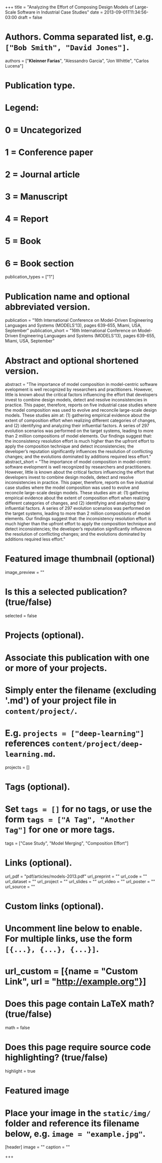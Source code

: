 +++
title = "Analyzing the Effort of Composing Design Models of Large-Scale Software in Industrial Case Studies"
date = 2013-09-01T11:34:56-03:00
draft = false

# Authors. Comma separated list, e.g. `["Bob Smith", "David Jones"]`.
authors = ["**Kleinner Farias**", "Alessandro Garcia", "Jon Whittle", "Carlos Lucena"]

# Publication type.
# Legend:
# 0 = Uncategorized
# 1 = Conference paper
# 2 = Journal article
# 3 = Manuscript
# 4 = Report
# 5 = Book
# 6 = Book section
publication_types = ["1"]

# Publication name and optional abbreviated version.
publication = "16th International Conference on Model-Driven Engineering Languages and Systems (MODELS'13), pages 639-655, Miami, USA, September"
publication_short = "16th International Conference on Model-Driven Engineering Languages and Systems (MODELS'13), pages 639-655, Miami, USA, September"

# Abstract and optional shortened version.
abstract = "The importance of model composition in model-centric software evelopment is well recognized by researchers and practitioners. However, little is known about the critical factors influencing the effort that developers invest to combine design models, detect and resolve inconsistencies in practice. This paper, therefore, reports on five industrial case studies where the model composition was used to evolve and reconcile large-scale design models. These studies aim at: (1) gathering empirical evidence about the extent of composition effort when realizing different categories of changes, and (2) identifying and analyzing their influential factors. A series of 297 evolution scenarios was performed on the target systems, leading to more than 2 million compositions of model elements. Our findings suggest that: the inconsistency resolution effort is much higher than the upfront effort to apply the composition technique and detect inconsistencies; the developer’s reputation significantly influences the resolution of conflicting changes; and the evolutions dominated by additions required less effort."
abstract_short = "The importance of model composition in model-centric software evelopment is well recognized by researchers and practitioners. However, little is known about the critical factors influencing the effort that developers invest to combine design models, detect and resolve inconsistencies in practice. This paper, therefore, reports on five industrial case studies where the model composition was used to evolve and reconcile large-scale design models. These studies aim at: (1) gathering empirical evidence about the extent of composition effort when realizing different categories of changes, and (2) identifying and analyzing their influential factors. A series of 297 evolution scenarios was performed on the target systems, leading to more than 2 million compositions of model elements. Our findings suggest that: the inconsistency resolution effort is much higher than the upfront effort to apply the composition technique and detect inconsistencies; the developer’s reputation significantly influences the resolution of conflicting changes; and the evolutions dominated by additions required less effort."

# Featured image thumbnail (optional)
image_preview = ""

# Is this a selected publication? (true/false)
selected = false

# Projects (optional).
#   Associate this publication with one or more of your projects.
#   Simply enter the filename (excluding '.md') of your project file in `content/project/`.
#   E.g. `projects = ["deep-learning"]` references `content/project/deep-learning.md`.
projects = []

# Tags (optional).
#   Set `tags = []` for no tags, or use the form `tags = ["A Tag", "Another Tag"]` for one or more tags.
tags = ["Case Study", "Model Merging", "Composition Effort"]

# Links (optional).
url_pdf = "pdf/articles/models-2013.pdf"
url_preprint = ""
url_code = ""
url_dataset = ""
url_project = ""
url_slides = ""
url_video = ""
url_poster = ""
url_source = ""

# Custom links (optional).
#   Uncomment line below to enable. For multiple links, use the form `[{...}, {...}, {...}]`.
# url_custom = [{name = "Custom Link", url = "http://example.org"}]

# Does this page contain LaTeX math? (true/false)
math = false

# Does this page require source code highlighting? (true/false)
highlight = true

# Featured image
# Place your image in the `static/img/` folder and reference its filename below, e.g. `image = "example.jpg"`.
[header]
image = ""
caption = ""

+++
